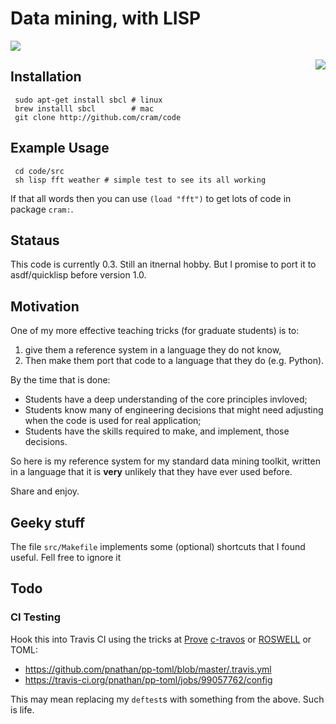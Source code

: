 # Data mining, with LISP

<a href="http://doi.org/10.5281/zenodo.1054269"><img src=https://zenodo.org/badge/DOI/10.5281/zenodo.1054269.svg></a>


<img align=right src="http://www.lisperati.com/lisplogo_warning_256.png">

## Installation

     sudo apt-get install sbcl # linux
     brew installl sbcl        # mac
     git clone http://github.com/cram/code
     
## Example Usage

     cd code/src
     sh lisp fft weather # simple test to see its all working
     
If that all words then you can  use `(load "fft")` to get lots of code
in package `cram:`.

## Stataus 

This code is currently 0.3. Still an itnernal hobby. 
But I promise to port it to asdf/quicklisp before version 1.0.


## Motivation

One of my more effective teaching tricks 
(for graduate students) is to:

1. give them a reference system in 
a language they do not know, 
2. Then make them port that code to a language that they do (e.g. Python).

By the time that is done:

- Students have a deep understanding of the core principles invloved;
- Students know many of engineering decisions that might need adjusting when the code is used for
real application;
- Students have the skills required to make, and implement, those decisions.

So here is my reference system for my standard data mining toolkit, written in a language
that it is **very** unlikely that they have ever used before.

Share and enjoy.


## Geeky stuff

The file `src/Makefile` implements  some (optional) shortcuts that I found 
useful. Fell free to ignore it 

## Todo

### CI Testing

Hook this into Travis CI using the tricks at
[Prove](https://lispcookbook.github.io/cl-cookbook/testing.html)
[c-travos](https://github.com/luismbo/cl-travis/blob/master/install.sh) or
[ROSWELL](https://github.com/roswell/roswell/wiki/Travis-CI)
or TOML:

- https://github.com/pnathan/pp-toml/blob/master/.travis.yml
- https://travis-ci.org/pnathan/pp-toml/jobs/99057762/config
 
This may   mean replacing my `deftest`s with something from the above.
Such is life.
